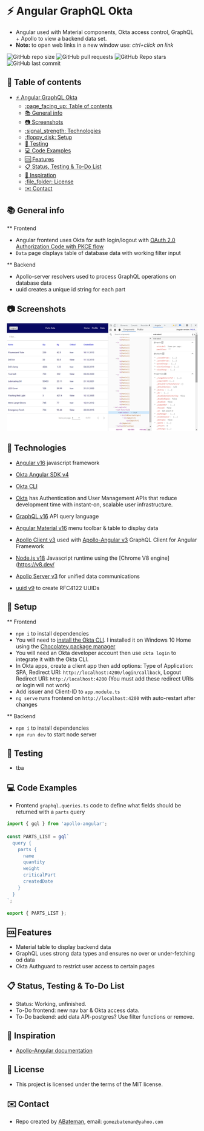 # :zap: Angular GraphQL Okta

* Angular used with Material components, Okta access control, GraphQL + Apollo to view a backend data set.
* **Note:** to open web links in a new window use: _ctrl+click on link_

![GitHub repo size](https://img.shields.io/github/repo-size/AndrewJBateman/angular-graphql-okta?style=plastic)
![GitHub pull requests](https://img.shields.io/github/issues-pr/AndrewJBateman/angular-graphql-okta?style=plastic)
![GitHub Repo stars](https://img.shields.io/github/stars/AndrewJBateman/angular-graphql-okta?style=plastic)
![GitHub last commit](https://img.shields.io/github/last-commit/AndrewJBateman/angular-graphql-okta?style=plastic)

## :page_facing_up: Table of contents

* [:zap: Angular GraphQL Okta](#zap-angular-graphql-okta)
  * [:page\_facing\_up: Table of contents](#page_facing_up-table-of-contents)
  * [:books: General info](#books-general-info)
  * [:camera: Screenshots](#camera-screenshots)
  * [:signal\_strength: Technologies](#signal_strength-technologies)
  * [:floppy\_disk: Setup](#floppy_disk-setup)
  * [:wrench: Testing](#wrench-testing)
  * [:computer: Code Examples](#computer-code-examples)
  * [:cool: Features](#cool-features)
  * [:clipboard: Status, Testing \& To-Do List](#clipboard-status-testing--to-do-list)
  * [:clap: Inspiration](#clap-inspiration)
  * [:file\_folder: License](#file_folder-license)
  * [:envelope: Contact](#envelope-contact)

## :books: General info

** Frontend

* Angular frontend uses Okta for auth login/logout with [OAuth 2.0 Authorization Code with PKCE flow](https://developer.okta.com/docs/guides/implement-grant-type/authcodepkce/main/#create-the-proof-key-for-code-exchange)
* `Data` page displays table of database data with working filter input

** Backend

* Apollo-server resolvers used to process GraphQL operations on database data
* uuid creates a unique id string for each part

## :camera: Screenshots

![Image](./imgs/data.png)

## :signal_strength: Technologies

* [Angular v16](https://angular.io/) javascript framework
* [Okta Angular SDK v4](https://github.com/okta/okta-angular)
* [Okta CLI](https://github.com/okta/okta-cli)
* [Okta](https://developer.okta.com/) has Authentication and User Management APIs that reduce development time with instant-on, scalable user infrastructure.
* [GraphQL v16](https://graphql.org/) API query language
* [Angular Material v16](https://material.angular.io/) menu toolbar & table to display data  
* [Apollo Client v3](https://www.apollographql.com/docs/react/) used with [Apollo-Angular v3](https://apollo-angular.com/) GraphQL Client for Angular Framework

* [Node.js v18](https://nodejs.org/) Javascript runtime using the [Chrome V8 engine](https://v8.dev/
* [Apollo Server v3](https://www.apollographql.com/docs/apollo-server/getting-started/) for unified data communications
* [uuid v9](https://www.npmjs.com/package/uuid) to create RFC4122 UUIDs

## :floppy_disk: Setup

** Frontend

* `npm i` to install dependencies
* You will need to [install the Okta CLI](https://github.com/okta/okta-cli#installation). I installed it on Windows 10 Home using the [Chocolatey package manager](https://chocolatey.org/)
* You will need an Okta developer account then use `okta login` to integrate it with the Okta CLI.
* In Okta apps, create a client app then add options: Type of Application: SPA, Redirect URI: `http://localhost:4200/login/callback`, Logout Redirect URI: `http://localhost:4200` (You must add these redirect URIs or login will not work)
* Add issuer and Client-ID to `app.module.ts`
* `ng serve` runs frontend on `http://localhost:4200` with auto-restart after changes

** Backend

* `npm i` to install dependencies
* `npm run dev` to start node server

## :wrench: Testing

* tba

## :computer: Code Examples

* Frontend `graphql.queries.ts` code to define what fields should be returned with a `parts` query

```typescript
import { gql } from 'apollo-angular';

const PARTS_LIST = gql`
  query {
    parts {
      name
      quantity
      weight
      criticalPart
      createdDate
    }
  }
`;

export { PARTS_LIST };
```

## :cool: Features

* Material table to display backend data
* GraphQL uses strong data types and ensures no over or under-fetching od data
* Okta Authguard to restrict user access to certain pages

## :clipboard: Status, Testing & To-Do List

* Status: Working, unfinished.
* To-Do frontend: new nav bar & Okta access data.
* To-Do backend: add data API-postgres? Use filter functions or remove.

## :clap: Inspiration

* [Apollo-Angular documentation](https://apollo-angular.com/docs/development-and-testing/using-typescript)

## :file_folder: License

* This project is licensed under the terms of the MIT license.

## :envelope: Contact

* Repo created by [ABateman](https://github.com/AndrewJBateman), email: `gomezbateman@yahoo.com`
